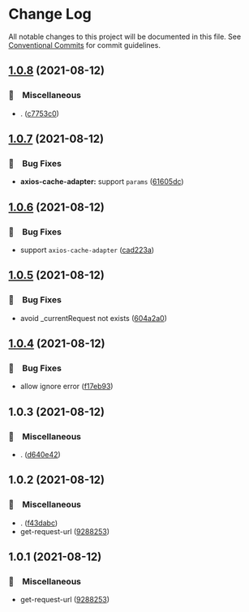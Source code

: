 # Change Log

All notable changes to this project will be documented in this file.
See [Conventional Commits](https://conventionalcommits.org) for commit guidelines.

## [1.0.8](https://github.com/bluelovers/ws-http/compare/get-http-result-url@1.0.7...get-http-result-url@1.0.8) (2021-08-12)


### 🔖　Miscellaneous

* . ([c7753c0](https://github.com/bluelovers/ws-http/commit/c7753c0ab8859e5962603bbb6fd76627f874ba10))





## [1.0.7](https://github.com/bluelovers/ws-http/compare/get-http-result-url@1.0.6...get-http-result-url@1.0.7) (2021-08-12)


### 🐛　Bug Fixes

* **axios-cache-adapter:** support `params` ([61605dc](https://github.com/bluelovers/ws-http/commit/61605dc88cada911b6203671f08c0eebb4c5e12c))





## [1.0.6](https://github.com/bluelovers/ws-http/compare/get-http-result-url@1.0.5...get-http-result-url@1.0.6) (2021-08-12)


### 🐛　Bug Fixes

* support `axios-cache-adapter` ([cad223a](https://github.com/bluelovers/ws-http/commit/cad223abc2606d54274c0fa1a99505ad67e8975f))





## [1.0.5](https://github.com/bluelovers/ws-http/compare/get-http-result-url@1.0.4...get-http-result-url@1.0.5) (2021-08-12)


### 🐛　Bug Fixes

* avoid _currentRequest not exists ([604a2a0](https://github.com/bluelovers/ws-http/commit/604a2a0d0d8bf36820e9274538b5661db4ae4906))





## [1.0.4](https://github.com/bluelovers/ws-http/compare/get-http-result-url@1.0.3...get-http-result-url@1.0.4) (2021-08-12)


### 🐛　Bug Fixes

* allow ignore error ([f17eb93](https://github.com/bluelovers/ws-http/commit/f17eb93102a87f61d4845d64c1185c04697bba51))





## 1.0.3 (2021-08-12)


### 🔖　Miscellaneous

* . ([d640e42](https://github.com/bluelovers/ws-http/commit/d640e429aa213cf37993aac4a44dbc162bc368b4))





## 1.0.2 (2021-08-12)


### 🔖　Miscellaneous

* . ([f43dabc](https://github.com/bluelovers/ws-http/commit/f43dabcd2c55a2197dd658eec39c59db5cde024f))
* get-request-url ([9288253](https://github.com/bluelovers/ws-http/commit/92882531d5e77ada7e292733879b92eee9cc7fda))





## 1.0.1 (2021-08-12)


### 🔖　Miscellaneous

* get-request-url ([9288253](https://github.com/bluelovers/ws-http/commit/92882531d5e77ada7e292733879b92eee9cc7fda))
